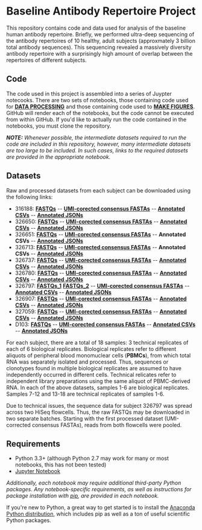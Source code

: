 # Baseline Antibody Repertoire Project

This repository contains code and data used for analysis of the baseline human antibody repertoire. Briefly, we performed
ultra-deep sequencing of the antibody repertoires of 10 healthy, adult subjects (approxmately 3 billion total antibody sequences). This sequencing revealed a massively diversity antibody repertoire with a surprisingly high amount of overlap between the repertoires of different subjects.

## Code
The code used in this project is assembled into a series of Juypter notecooks. There are two sets of notebooks, those containing code used for [**DATA PROCESSING**](https://github.com/briney/grp_paper/tree/master/data_processing) and those containing code used to [**MAKE FIGURES**](https://github.com/briney/grp_paper/tree/master/make_figures). GitHub will render each of the notebooks, but the code cannot be executed from within GitHub. If you'd like to actually run the code contained in the notebooks, you must clone the repository.

**_NOTE:_** *Whenever possible, the intermediate datasets required to run the code are included in this repository, however, many intermediate datasets are too large to be included. In such cases, links to the required datasets are provided in the appropriate notebook.*

## Datasets  
Raw and processed datasets from each subject can be downloaded using the following links:

  - 316188: [**FASTQs**](http://burtonlab.s3.amazonaws.com/sequencing-data/hiseq_2016-supplement/316188_HNCHNBCXY_raw-fastqs.tar.gz) -- [**UMI-corected consensus FASTAs**](http://burtonlab.s3.amazonaws.com/sequencing-data/hiseq_2016-supplement/316188_HNCHNBCXY_consensus_UID18-cdr3nt-90_071817.tar.gz) -- [**Annotated CSVs**](http://burtonlab.s3.amazonaws.com/sequencing-data/hiseq_2016-supplement/316188_HNCHNBCXY_consensus_UID18-cdr3nt-90_minimal_071817.tar.gz) -- [**Annotated JSONs**](http://burtonlab.s3.amazonaws.com/sequencing-data/hiseq_2016-supplement/316188_HNCHNBCXY_consensus_UID18-cdr3nt-90_json_071817.tar.gz)
  - 326650:  [**FASTQs**](http://burtonlab.s3.amazonaws.com/sequencing-data/hiseq_2016-supplement/326650_HCGCYBCXY_raw-fastqs.tar.gz) -- [**UMI-corected consensus FASTAs**](http://burtonlab.s3.amazonaws.com/sequencing-data/hiseq_2016-supplement/326650_HCGCYBCXY_consensus_UID18-cdr3nt-90_071817.tar.gz) -- [**Annotated CSVs**](http://burtonlab.s3.amazonaws.com/sequencing-data/hiseq_2016-supplement/326650_HCGCYBCXY_consensus_UID18-cdr3nt-90_minimal_071817.tar.gz) -- [**Annotated JSONs**](http://burtonlab.s3.amazonaws.com/sequencing-data/hiseq_2016-supplement/326650_HCGCYBCXY_consensus_UID18-cdr3nt-90_json_071817.tar.gz)
  - 326651:  [**FASTQs**](http://burtonlab.s3.amazonaws.com/sequencing-data/hiseq_2016-supplement/326651_HC5LVBCXY_raw-fastqs.tar.gz) -- [**UMI-corected consensus FASTAs**](http://burtonlab.s3.amazonaws.com/sequencing-data/hiseq_2016-supplement/326651_HC5LVBCXY_consensus_UID18-cdr3nt-90_071817.tar.gz) -- **Annotated CSVs** -- [**Annotated JSONs**](http://burtonlab.s3.amazonaws.com/sequencing-data/hiseq_2016-supplement/326651_HC5LVBCXY_consensus_UID18-cdr3nt-90_jsons_071817.tar.gz)
  - 326713:  [**FASTQs**](http://burtonlab.s3.amazonaws.com/sequencing-data/hiseq_2016-supplement/326713_HJLLNBCXY_raw-fastqs.tar.gz) -- [**UMI-corected consensus FASTAs**](http://burtonlab.s3.amazonaws.com/sequencing-data/hiseq_2016-supplement/326713_HJLLNBCXY_consensus_UID18-cdr3nt-90_071817.tar.gz) -- **Annotated CSVs** -- [**Annotated JSONs**](http://burtonlab.s3.amazonaws.com/sequencing-data/hiseq_2016-supplement/326713_HJLLNBCXY_consensus_UID18-cdr3nt-90_jsons_071817.tar.gz)
  - 326737:  [**FASTQs**](http://burtonlab.s3.amazonaws.com/sequencing-data/hiseq_2016-supplement/326737_HNKVKBCXY_raw-fastqs.tar.gz) -- [**UMI-corected consensus FASTAs**](http://burtonlab.s3.amazonaws.com/sequencing-data/hiseq_2016-supplement/326737_HNKVKBCXY_consensus_UID18-cdr3nt-90_071817.tar.gz) -- [**Annotated CSVs**](http://burtonlab.s3.amazonaws.com/sequencing-data/hiseq_2016-supplement/326737_HNKVKBCXY_consensus_UID18-cdr3nt-90_minimal_071817.tar.gz) -- [**Annotated JSONs**](http://burtonlab.s3.amazonaws.com/sequencing-data/hiseq_2016-supplement/326737_HNKVKBCXY_consensus_UID18-cdr3nt-90_json_071817.tar.gz)
  - 326780:  [**FASTQs**](http://burtonlab.s3.amazonaws.com/sequencing-data/hiseq_2016-supplement/326780_HLH7KBCXY_raw-fastqs.tar.gz) -- [**UMI-corected consensus FASTAs**](http://burtonlab.s3.amazonaws.com/sequencing-data/hiseq_2016-supplement/326780_HLH7KBCXY_consensus_UID18-cdr3nt-90_071817.tar.gz) -- [**Annotated CSVs**](http://burtonlab.s3.amazonaws.com/sequencing-data/hiseq_2016-supplement/326780_HLH7KBCXY_consensus_UID18-cdr3nt-90_minimal_071817.tar.gz) -- [**Annotated JSONs**](http://burtonlab.s3.amazonaws.com/sequencing-data/hiseq_2016-supplement/326780_HLH7KBCXY_consensus_UID18-cdr3nt-90_json_071817.tar.gz)
  - 326797:  [**FASTQs_1**](http://burtonlab.s3.amazonaws.com/sequencing-data/hiseq_2016-supplement/326780_HLH7KBCXY_raw-fastqs.tar.gz) [**FASTQs_2**](http://burtonlab.s3.amazonaws.com/sequencing-data/hiseq_2016-supplement/326797_HCGNLBCXY_raw-fastqs.tar.gz) -- [**UMI-corected consensus FASTAs**](http://burtonlab.s3.amazonaws.com/sequencing-data/hiseq_2016-supplement/326797_HCGNLBCXY%2BHJLN5BCXY_consensus_UID18-cdr3nt-90_071817.tar.gz) -- [**Annotated CSVs**](http://burtonlab.s3.amazonaws.com/sequencing-data/hiseq_2016-supplement/326797_HCGNLBCXY%2BHJLN5BCXY_consensus_UID18-cdr3nt-90_minimal_071817.tar.gz) -- [**Annotated JSONs**](http://burtonlab.s3.amazonaws.com/sequencing-data/hiseq_2016-supplement/326797_HCGNLBCXY%2BHJLN5BCXY_consensus_UID18-cdr3nt-90_json_071817.tar.gz)
  - 326907:  [**FASTQs**](http://burtonlab.s3.amazonaws.com/sequencing-data/hiseq_2016-supplement/326907_HLT33BCXY_raw-fastqs.tar.gz) -- [**UMI-corected consensus FASTAs**](http://burtonlab.s3.amazonaws.com/sequencing-data/hiseq_2016-supplement/326907_HLT33BCXY_consensus_UID18-cdr3nt-90_071817.tar.gz) -- [**Annotated CSVs**](http://burtonlab.s3.amazonaws.com/sequencing-data/hiseq_2016-supplement/326907_HLT33BCXY_consensus_UID18-cdr3nt-90_minimal_071817.tar.gz) -- [**Annotated JSONs**](http://burtonlab.s3.amazonaws.com/sequencing-data/hiseq_2016-supplement/326907_HLT33BCXY_consensus_UID18-cdr3nt-90_json_071817.tar.gz)
  - 327059:  [**FASTQs**](http://burtonlab.s3.amazonaws.com/sequencing-data/hiseq_2016-supplement/327059_HCGTCBCXY_raw-fastqs.tar.gz) -- [**UMI-corected consensus FASTAs**](http://burtonlab.s3.amazonaws.com/sequencing-data/hiseq_2016-supplement/327059_HCGTCBCXY_consensus_UID18-cdr3nt-90_071817.tar.gz) -- [**Annotated CSVs**](http://burtonlab.s3.amazonaws.com/sequencing-data/hiseq_2016-supplement/327059_HCGTCBCXY_consensus_UID18-cdr3nt-90_minimal_071817.tar.gz) -- [**Annotated JSONs**](http://burtonlab.s3.amazonaws.com/sequencing-data/hiseq_2016-supplement/327059_HCGTCBCXY_consensus_UID18-cdr3nt-90_json_071817.tar.gz)
  - D103:  [**FASTQs**](http://burtonlab.s3.amazonaws.com/sequencing-data/hiseq_2016-supplement/D103_HCGCLBCXY_raw-fastqs.tar.gz) -- [**UMI-corected consensus FASTAs**](http://burtonlab.s3.amazonaws.com/sequencing-data/hiseq_2016-supplement/D103_HCGCLBCXY_consensus_UID18-cdr3nt-90_071817.tar.gz) -- [**Annotated CSVs**](http://burtonlab.s3.amazonaws.com/sequencing-data/hiseq_2016-supplement/D103_HCGCLBCXY_consensus_UID18-cdr3nt-90_minimal_071817.tar.gz) -- [**Annotated JSONs**](http://burtonlab.s3.amazonaws.com/sequencing-data/hiseq_2016-supplement/D103_HCGCLBCXY_consensus_UID18-cdr3nt-90_json_071817.tar.gz)

For each subject, there are a total of 18 samples: 3 technical replicates of each of 6 biological replicates. Biological replicates refer to different aliquots of peripheral blood monomuclear cells (**PBMCs**), from which total RNA was separately isolated and processed. Thus, sequences or clonotypes found in multiple biological replicates are assumed to have independently occurred in different cells. Technical relicates refer to independent library preparations using the same aliquot of PBMC-derived RNA. In each of the above datasets, samples 1-6 are biological replicates. Samples 7-12 and 13-18 are technical replicates of samples 1-6.

Due to technical issues, the sequence data for subject 326797 was spread across two HiSeq flowcells. Thus, the raw FASTQs may be downloaded in two separate batches. Starting with the first processed dataset (UMI-corrected consensus FASTAs), reads from both flowcells were pooled.

## Requirements

  - Python 3.3+ (although Python 2.7 may work for many or most notebooks, this has not been tested)
  - [Jupyter Notebook](https://jupyter.org/install)

*Additionally, each notebook may require additional third-party Python packages. Any notebook-specific requirements, as well as instructions for package installation with [pip](https://pip.pypa.io/en/stable/installing/), are provided in each notebook.*

If you're new to Python, a great way to get started is to install the [Anaconda Python distribution](https://www.continuum.io/downloads), which includes pip as well as a ton of useful scientific Python packages.

